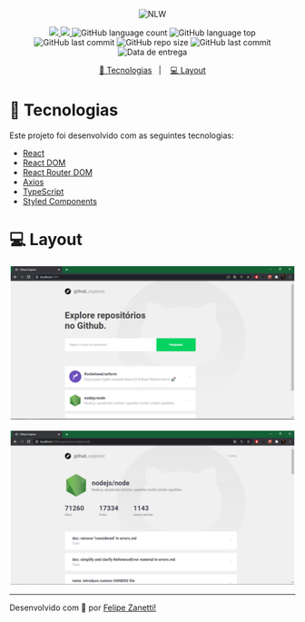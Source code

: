 <p align="center">
    <img src="https://camo.githubusercontent.com/d25397e9df01fe7882dcc1cbc96bdf052ffd7d0c/68747470733a2f2f73746f726167652e676f6f676c65617069732e636f6d2f676f6c64656e2d77696e642f626f6f7463616d702d676f737461636b2f6865616465722d6465736166696f732e706e67" alt="NLW" />
</p>
<p align="center">
    <a href="https://github.com/fajzanetti">
        <img src="https://img.shields.io/badge/GitHub-fajzanetti-34CB79?logo=GitHub"/>
    </a>
    <a href="https://www.linkedin.com/in/felipezanetti/">
        <img src="https://img.shields.io/badge/Linkedin-felipezanetti-34CB79?logo=linkedin"/>
    </a>
    <img alt="GitHub language count" src="https://img.shields.io/github/languages/count/fajzanetti/primeiro-projeto-react?color=34CB79" />
    <img alt="GitHub language top" src="https://img.shields.io/github/languages/top/fajzanetti/primeiro-projeto-react?color=34CB79" />
    <img alt="GitHub last commit" src="https://img.shields.io/github/last-commit/fajzanetti/primeiro-projeto-react?color=34CB79" />
    <img alt="GitHub repo size" src="https://img.shields.io/github/repo-size/fajzanetti/primeiro-projeto-react?color=34CB79" />
    <img alt="GitHub last commit" src="https://img.shields.io/github/last-commit/fajzanetti/primeiro-projeto-react?color=34CB79" />
    <img alt="Data de entrega" src="https://img.shields.io/badge/Finalizado-01%2F07%2F2020-34CB79" />
</p>
<p align="center">
  <a href="#-Sobre-o-desafio">🚀 Tecnologias</a>&nbsp;&nbsp;&nbsp;|&nbsp;&nbsp;&nbsp;
  <a href="#-Projeto">💻 Layout</a>
</p>

# 🚀 Tecnologias

Este projeto foi desenvolvido com as seguintes tecnologias:

* [React](https://pt-br.reactjs.org/)
* [React DOM](https://pt-br.reactjs.org/docs/react-dom.html)
* [React Router DOM](https://www.npmjs.com/package/react-router-dom)
* [Axios](https://www.npmjs.com/package/axios)
* [TypeScript](https://www.typescriptlang.org/)
* [Styled Components](https://styled-components.com/)

# 💻 Layout
<div align="center">
    <img alt="Get Repos" title="Get Repos" src=".github/01.PNG" width='500px'/><br><br>
    <img alt="Get Repos" title="Get Repos" src=".github/02.PNG" width='500px'/>
</div>

---

Desenvolvido com 💚 por [Felipe Zanetti!](https://www.linkedin.com/in/felipezanetti/)
